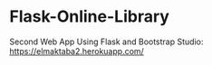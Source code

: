 # Flask-Online-Library
Second Web App Using Flask and Bootstrap Studio: 
https://elmaktaba2.herokuapp.com/
